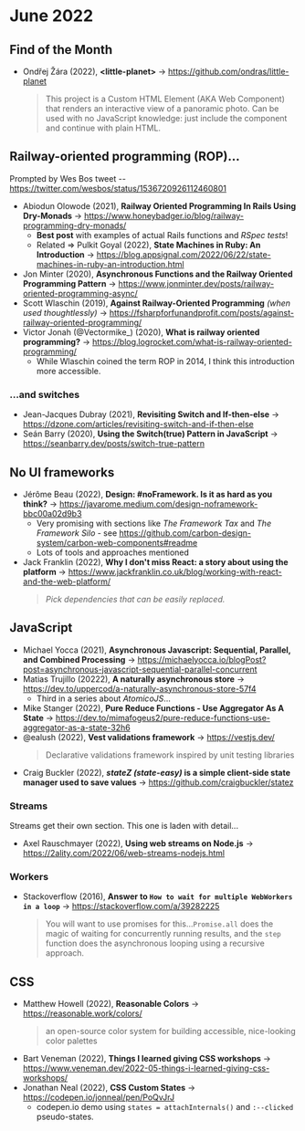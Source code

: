 # June 2022

## Find of the Month

+ Ondřej Žára (2022), **\<little-planet\>** &#8594; https://github.com/ondras/little-planet
  > This project is a Custom HTML Element (AKA Web Component) that renders an interactive view of a panoramic photo. Can be used with no JavaScript knowledge: just include the component and continue with plain HTML.

## Railway-oriented programming (ROP)...

Prompted by Wes Bos tweet -- https://twitter.com/wesbos/status/1536720926112460801

+ Abiodun Olowode (2021), **Railway Oriented Programming In Rails Using Dry-Monads** &#8594; https://www.honeybadger.io/blog/railway-programming-dry-monads/
  + **Best post** with examples of actual Rails functions and *RSpec tests*!
  + Related => Pulkit Goyal (2022), **State Machines in Ruby: An Introduction** &#8594; https://blog.appsignal.com/2022/06/22/state-machines-in-ruby-an-introduction.html
+ Jon Minter (2020), **Asynchronous Functions and the Railway Oriented Programming Pattern** &#8594; https://www.jonminter.dev/posts/railway-oriented-programming-async/
+ Scott Wlaschin (2019), **Against Railway-Oriented Programming** *(when used thoughtlessly)* &#8594; https://fsharpforfunandprofit.com/posts/against-railway-oriented-programming/
+ Victor Jonah (@Vectormike_) (2020), **What is railway oriented programming?** &#8594; https://blog.logrocket.com/what-is-railway-oriented-programming/
  + While Wlaschin coined the term ROP in 2014, I think this introduction more accessible.

### ...and switches

+ Jean-Jacques Dubray (2021), **Revisiting Switch and If-then-else** &#8594; https://dzone.com/articles/revisiting-switch-and-if-then-else
+ Seán Barry (2020), **Using the Switch(true) Pattern in JavaScript** &#8594; https://seanbarry.dev/posts/switch-true-pattern

## No UI frameworks

+ Jérôme Beau (2022), **Design: #noFramework. Is it as hard as you think?** &#8594; https://javarome.medium.com/design-noframework-bbc00a02d9b3
  + Very promising with sections like *The Framework Tax* and *The Framework Silo* - see https://github.com/carbon-design-system/carbon-web-components#readme
  + Lots of tools and approaches mentioned
+ Jack Franklin (2022), **Why I don't miss React: a story about using the platform** &#8594; https://www.jackfranklin.co.uk/blog/working-with-react-and-the-web-platform/
  > *Pick dependencies that can be easily replaced.*

## JavaScript

+ Michael Yocca (2021), **Asynchronous Javascript: Sequential, Parallel, and Combined Processing** &#8594; https://michaelyocca.io/blogPost?post=asynchronous-javascript-sequential-parallel-concurrent
+ Matias Trujillo (20222), **A naturally asynchronous store** &#8594; https://dev.to/uppercod/a-naturally-asynchronous-store-57f4
  + Third in a series about *AtomicoJS*...
+ Mike Stanger (2022), **Pure Reduce Functions - Use Aggregator As A State** &#8594; https://dev.to/mimafogeus2/pure-reduce-functions-use-aggregator-as-a-state-32h6
+ @ealush (2022), **Vest validations framework** &#8594; https://vestjs.dev/
  > Declarative validations framework inspired by unit testing libraries
+ Craig Buckler (2022), ***stateZ (state-easy)* is a simple client-side state manager used to save values** &#8594; https://github.com/craigbuckler/statez

### Streams

Streams get their own section. This one is laden with detail...

+ Axel Rauschmayer (2022), **Using web streams on Node.js** &#8594; https://2ality.com/2022/06/web-streams-nodejs.html

### Workers

+ Stackoverflow (2016), **Answer to `How to wait for multiple WebWorkers in a loop`** &#8594; https://stackoverflow.com/a/39282225
  > You will want to use promises for this...`Promise.all` does the magic of waiting for concurrently running results, and the `step` function does the asynchronous looping using a recursive approach.

## CSS

+ Matthew Howell (2022), **Reasonable Colors** &#8594; https://reasonable.work/colors/
  > an open-source color system for building accessible, nice-looking color palettes
+ Bart Veneman (2022), **Things I learned giving CSS workshops** &#8594; https://www.veneman.dev/2022-05-things-i-learned-giving-css-workshops/
+ Jonathan Neal (2022), **CSS Custom States** &#8594; https://codepen.io/jonneal/pen/PoQvJrJ
  + codepen.io demo using `states = attachInternals()` and `:--clicked` pseudo-states.

